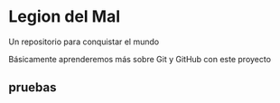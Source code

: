 # Legion del Mal
Un repositorio para conquistar el mundo

Básicamente aprenderemos más sobre Git y GitHub con este proyecto

## pruebas
